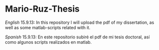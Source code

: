 Mario-Ruz-Thesis
================
*English*
15.9.13: In this repository I will upload the pdf of my dissertation, as well as some matlab-scripts related with it.


*Spanish*
15.9.13: En este repositorio subiré el pdf de mi tesis doctoral, así como algunos scripts realizados en matlab.
